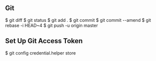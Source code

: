 ## Git
  $ git diff
  $ git status
  $ git add .
  $ git commit
  $ git commit --amend
  $ git rebase -i HEAD~4
  $ git push -u origin master

## Set Up Git Access Token
  $ git config credential.helper store

